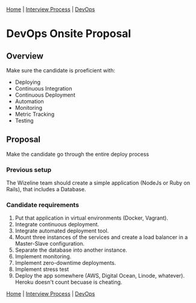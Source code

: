 [Home](../../README.md) |
[Interview Process](../README.md) |
[DevOps](README.md)

# DevOps Onsite Proposal

## Overview

Make sure the candidate is proeficient with:

- Deploying
- Continuous Integration
- Continuous Deployment
- Automation
- Monitoring
- Metric Tracking
- Testing

## Proposal

Make the candidate go through the entire deploy process

### Previous setup

The Wizeline team should create a simple application (NodeJs or Ruby on Rails), that includes a Database.

### Candidate requirements

1. Put that application in virtual environments (Docker, Vagrant).
2. Integrate continuous deployment.
3. Integrate automated deployment tool.
4. Mount three instances of the services and create a load balancer in a Master-Slave configuration.
5. Separate the database into another instance.
6. Implement monitoring.
7. Implement zero-downtime deployments.
8. Implement stress test
9. Deploy the app somewhere (AWS, Digital Ocean, Linode, whatever). Heroku doesn't count becuase is cheating.

[Home](../../README.md) |
[Interview Process](../README.md) |
[DevOps](README.md)
